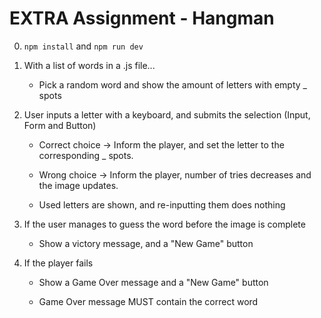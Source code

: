 # EXTRA Assignment - Hangman

0. ```npm install``` and ```npm run dev```

1. With a list of words in a .js file...

    - Pick a random word and show the amount of letters with empty _ spots

3. User inputs a letter with a keyboard, and submits the selection (Input, Form and Button)

    - Correct choice -> Inform the player, and set the letter to the corresponding _ spots.

    - Wrong choice -> Inform the player, number of tries decreases and the image updates.

    - Used letters are shown, and re-inputting them does nothing

4. If the user manages to guess the word before the image is complete

    - Show a victory message, and a "New Game" button

5. If the player fails

    - Show a Game Over message and a "New Game" button

    - Game Over message MUST contain the correct word